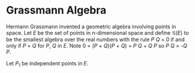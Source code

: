 ﻿# Grassmann Algebra

Hermann Grassmann invented a geometric algebra involving points in space.
Let _E_ be the set of points in _n_-dimensional space and define
𝒢(_E_) to be the smallest algebra over the real numbers with the
rule _P_ ​_Q_ = 0 if and only if _P_ = _Q_ for _P_, _Q_ in _E_.
Note 0 = (_P_ + _Q_)(_P_ + _Q_) = _P_ _Q_ + _Q_ _P_ so
_P_ _Q_ = -_Q_ _P_.

Let _P_<sub>1</sub> be independent points in _E_.